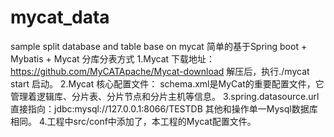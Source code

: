 # mycat_data
sample split database and table base on mycat
简单的基于Spring boot + Mybatis + Mycat 分库分表方式
1.Mycat 下载地址：https://github.com/MyCATApache/Mycat-download 解压后，执行./mycat start 启动。
2.Mycat 核心配置文件：
  schema.xml是MyCat的重要配置文件，它管理着逻辑库、分片表、分片节点和分片主机等信息。
3.spring.datasource.url直接指向：jdbc:mysql://127.0.0.1:8066/TESTDB 其他和操作单一Mysql数据库相同。
4.工程中src/conf中添加了，本工程的Mycat配置文件。

